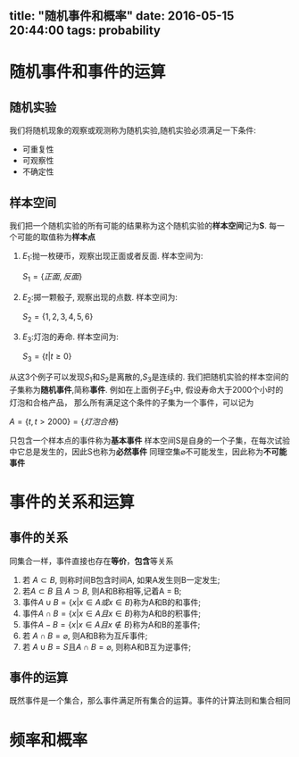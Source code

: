 title: "随机事件和概率"
date: 2016-05-15 20:44:00
tags: probability
---

# 随机事件和事件的运算

## 随机实验
我们将随机现象的观察或观测称为随机实验,随机实验必须满足一下条件:
* 可重复性
* 可观察性
* 不确定性

## 样本空间

我们把一个随机实验的所有可能的结果称为这个随机实验的**样本空间**记为**S**.
每一个可能的取值称为**样本点**

1. $E_1$:抛一枚硬币，观察出现正面或者反面. 样本空间为:

    $S_1=\lbrace 正面, 反面 \rbrace$

2. $E_2$:掷一颗骰子, 观察出现的点数. 样本空间为:

    $S_2=\lbrace 1, 2, 3, 4, 5, 6\rbrace$

3. $E_3$:灯泡的寿命. 样本空间为:

    $S_3=\lbrace t | t \geq 0\rbrace$

从这3个例子可以发现$S_1$和$S_2$是离散的,$S_3$是连续的.
我们把随机实验的样本空间的子集称为**随机事件**,简称**事件**.
例如在上面例子$E_3$中, 假设寿命大于2000个小时的灯泡和合格产品，
那么所有满足这个条件的子集为一个事件，可以记为

$A=\lbrace t, t > 2000\rbrace = \lbrace 灯泡合格\rbrace$

只包含一个样本点的事件称为**基本事件**
样本空间S是自身的一个子集，在每次试验中它总是发生的，因此S也称为**必然事件**
同理空集$\varnothing$不可能发生，因此称为**不可能事件**

# 事件的关系和运算

## 事件的关系

同集合一样，事件直接也存在**等价**，**包含**等关系
1. 若 $A \subset B$, 则称时间B包含时间A, 如果A发生则B一定发生;
2. 若$A \subset B$ 且 $A \supset B$, 则A和B称相等,记着A = B;
3. 事件$A \cup B = \lbrace x | x \in A 或 x \in B\rbrace$称为A和B的和事件;
4. 事件$A \cap B = \lbrace x | x \in A 且 x \in B\rbrace$称为A和B的积事件;
5. 事件$A - B = \lbrace x | x \in A 且 x \notin B\rbrace$称为A和B的差事件;
6. 若 $A \cap B = \varnothing$, 则A和B称为互斥事件;
7. 若 $A \cup B = S$且$A \cap B = \varnothing$, 则称A和B互为逆事件;

## 事件的运算
既然事件是一个集合，那么事件满足所有集合的运算。事件的计算法则和集合相同



# 频率和概率
